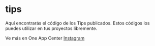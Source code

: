 # tips
Aquí encontrarás el código de los Tips publicados. Estos códigos los puedes utilizar en tus proyectos libremente.

Ve más en One App Center
[Instagram](https://instagram.com/oneappcenter)
